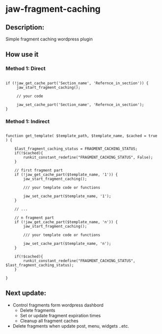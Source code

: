 # jaw-fragment-caching
## Description:
Simple fragment caching wordpress plugin

## How use it
### Method 1: Direct
```

if (!jaw_get_cache_part('Section_name', 'Refernce_in_section')) {
     jaw_start_fragment_caching();
     
     // your code
     
     jaw_set_cache_part('Section_name', 'Refernce_in_section');
}

```
### Method 1: Indirect
```

function get_template( $template_path, $template_name, $cached = true ) {
  
    $last_fragment_caching_status = FRAGMENT_CACHING_STATUS;
    if(!$cached){
        runkit_constant_redefine("FRAGMENT_CACHING_STATUS", False);
    }
    
    // first fragment part
    if (!jaw_get_cache_part($template_name, '1')) {
        jaw_start_fragment_caching();

        /// your template code or functions
        
        jaw_set_cache_part($template_name, '1');
    }
    
    // ...
   
    // n fragment part
    if (!jaw_get_cache_part($template_name, 'n')) {
        jaw_start_fragment_caching();

        /// your template code or functions
        
        jaw_set_cache_part($template_name, 'n');
    }
    
    if(!$cached){
        runkit_constant_redefine("FRAGMENT_CACHING_STATUS", $last_fragment_caching_status);
    }
    
}

```
## Next update:
- Control fragments form wordpress dashbord
  * Delete fragments
  * Set or update fragment expiration times
  * Cleanup all fragment caches
- Delete fragments when update post, menu, widgets ..etc.
